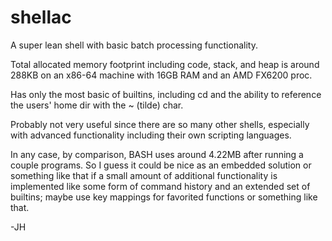shellac
=======

A super lean shell with basic batch processing functionality.

Total allocated memory footprint including code, stack, and
heap is around 288KB on an x86-64 machine with 16GB RAM and an
AMD FX6200 proc.

Has only the most basic of builtins, including cd and the ability
to reference the users' home dir with the ~ (tilde) char.

Probably not very useful since there are so many other shells,
especially with advanced functionality including their own
scripting languages.

In any case, by comparison, BASH uses around 4.22MB after running
a couple programs. So I guess it could be nice as an embedded
solution or something like that if a small amount of additional
functionality is implemented like some form of command history and
an extended set of builtins; maybe use key mappings for favorited
functions or something like that.

-JH
